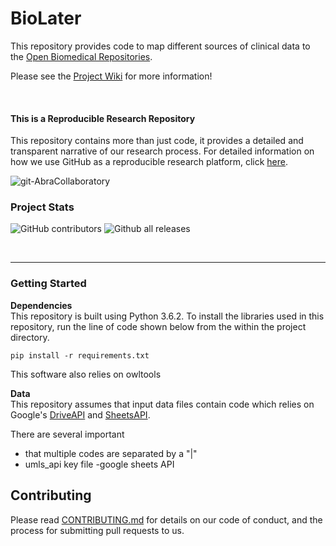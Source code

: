 # BioLater

This repository provides code to map different sources of clinical data to the [Open Biomedical Repositories](http://www.obofoundry.org/).

Please see the [Project Wiki](https://github.com/callahantiff/BioLater/wiki) for more information!


<br>

#### This is a Reproducible Research Repository
This repository contains more than just code, it provides a detailed and transparent narrative of our research process. For detailed information on how we use GitHub as a reproducible research platform, click [here](https://github.com/callahantiff/PheKnowVec/wiki/Using-GitHub-as-a-Reproducible-Research-Platform).

<img src="https://img.shields.io/badge/ReproducibleResearch-AbraCollaboratory-magenta.svg?style=flat-square" alt="git-AbraCollaboratory">

### Project Stats

![GitHub contributors](https://img.shields.io/github/contributors/callahantiff/BioLater.svg?color=yellow&style=flat-square) ![Github all releases](https://img.shields.io/github/downloads/callahantiff/BioLater/total.svg?color=dodgerblue&style=flat-square)

<br>

______
### Getting Started

**Dependencies**  
This repository is built using Python 3.6.2. To install the libraries used in this repository, run the line of code
shown below from the within the project directory.
```
pip install -r requirements.txt
```
This software also relies on owltools

**Data**  
This repository assumes that input data files contain code which relies on Google's [DriveAPI](https://developers.google.com/drive/) and [SheetsAPI](https://developers.google.com/sheets/api/).

There are several important
-  that multiple codes are separated by a "|"
- umls_api key file
-google sheets API



<!--### Installation

<!--To install and execute the program designate the cloned project folder as the current working directory. Place any outside <!--files within the working directory prior to executing the program.-->


## Contributing
Please read [CONTRIBUTING.md](https://github.com/callahantiff/biolater/blob/master/CONTRIBUTING.md) for details on our code of conduct, and the process for submitting pull requests to us.



<!--## License

<!--This project is licensed under 3-Clause BSD License - see the [LICENSE.md](https://github.com/callahantiff/biolater/blob/master/LICENSE) file for details.

